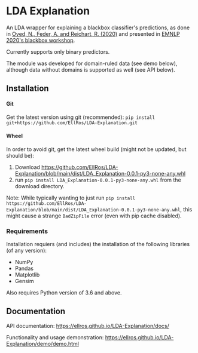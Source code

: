 # LDA Explanation

An LDA wrapper for explaining a blackbox classifier's predictions, as done in [Oved, N., Feder, A. and Reichart, R. (2020)](https://www.mitpressjournals.org/doi/abs/10.1162/coli_a_00383) and presented in [EMNLP 2020's blackbox workshop](https://blackboxnlp.github.io/).

Currently supports only binary predictors.

The module was developed for domain-ruled data (see demo below), although data without domains is supported as well (see API below).


## Installation
#### Git
Get the latest version using git (recommended):
`pip install git+https://github.com/EllRos/LDA-Explanation.git`

#### Wheel
In order to avoid git, get the latest wheel build (might not be updated, but should be):
1. Download https://github.com/EllRos/LDA-Explanation/blob/main/dist/LDA_Explanation-0.0.1-py3-none-any.whl
2. run `pip install LDA_Explanation-0.0.1-py3-none-any.whl` from the download directory.

Note: While typically wanting to just run `pip install https://github.com/EllRos/LDA-Explanation/blob/main/dist/LDA_Explanation-0.0.1-py3-none-any.whl`,
this might cause a strange `BadZipFile` error (even with pip cache disabled).

### Requirements
Installation requiers (and includes) the installation of the following libraries (of any version):
* NumPy
* Pandas
* Matplotlib
* Gensim

Also requires Python version of 3.6 and above.

## Documentation
API documentation: https://ellros.github.io/LDA-Explanation/docs/

Functionality and usage demonstration: https://ellros.github.io/LDA-Explanation/demo/demo.html

